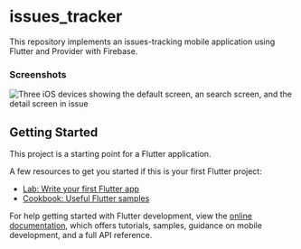 # issues_tracker

This repository implements an issues-tracking mobile application using Flutter and Provider with Firebase.

### Screenshots

![Three iOS devices showing the default screen, an search screen, and the detail screen in issue](https://github.com/ShehanUdantha/issues_tracker/tree/main/assets/images/screenshot.png)

## Getting Started

This project is a starting point for a Flutter application.

A few resources to get you started if this is your first Flutter project:

- [Lab: Write your first Flutter app](https://docs.flutter.dev/get-started/codelab)
- [Cookbook: Useful Flutter samples](https://docs.flutter.dev/cookbook)

For help getting started with Flutter development, view the
[online documentation](https://docs.flutter.dev/), which offers tutorials,
samples, guidance on mobile development, and a full API reference.

